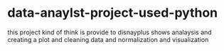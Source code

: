 # data-anaylst-project-used-python
this project kind of think is provide to disnayplus shows analaysis and creating a plot and cleaning data and normalization and visualization
